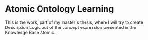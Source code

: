 # Atomic Ontology Learning

This is the work, part of my master´s thesis, where I will try to
create Description Logic out of the concept expression presented in
the Knowledge Base Atomic.